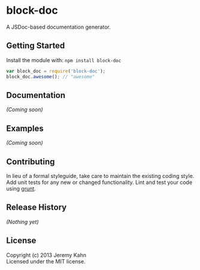 # block-doc

A JSDoc-based documentation generator.

## Getting Started
Install the module with: `npm install block-doc`

```javascript
var block_doc = require('block-doc');
block_doc.awesome(); // "awesome"
```

## Documentation
_(Coming soon)_

## Examples
_(Coming soon)_

## Contributing
In lieu of a formal styleguide, take care to maintain the existing coding style. Add unit tests for any new or changed functionality. Lint and test your code using [grunt](https://github.com/gruntjs/grunt).

## Release History
_(Nothing yet)_

## License
Copyright (c) 2013 Jeremy Kahn  
Licensed under the MIT license.
